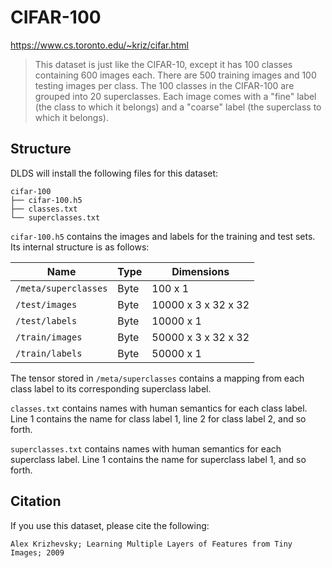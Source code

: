 # CIFAR-100

https://www.cs.toronto.edu/~kriz/cifar.html

> This dataset is just like the CIFAR-10, except it has 100 classes containing
> 600 images each. There are 500 training images and 100 testing images per
> class. The 100 classes in the CIFAR-100 are grouped into 20 superclasses. Each
> image comes with a "fine" label (the class to which it belongs) and a "coarse"
> label (the superclass to which it belongs).

## Structure

DLDS will install the following files for this dataset:

```
cifar-100
├── cifar-100.h5
├── classes.txt
└── superclasses.txt
```

`cifar-100.h5` contains the images and labels for the training and test sets.
Its internal structure is as follows:

| Name                          | Type      | Dimensions            |
| ----------------------------- | --------- | --------------------- |
| `/meta/superclasses`          | Byte      | 100 x 1               |
| `/test/images`                | Byte      | 10000 x 3 x 32 x 32   |
| `/test/labels`                | Byte      | 10000 x 1             |
| `/train/images`               | Byte      | 50000 x 3 x 32 x 32   |
| `/train/labels`               | Byte      | 50000 x 1             |

The tensor stored in `/meta/superclasses` contains a mapping from each class
label to its corresponding superclass label.

`classes.txt` contains names with human semantics for each class label.
Line 1 contains the name for class label 1, line 2 for class label 2, and so
forth.

`superclasses.txt` contains names with human semantics for each superclass
label. Line 1 contains the name for superclass label 1, and so forth.

## Citation

If you use this dataset, please cite the following:

```
Alex Krizhevsky; Learning Multiple Layers of Features from Tiny Images; 2009
```
